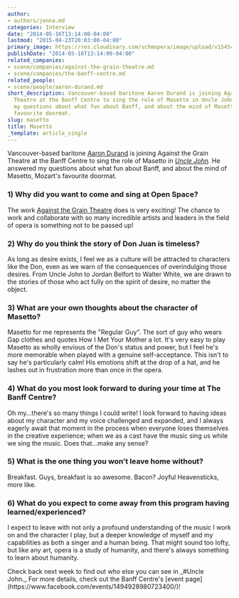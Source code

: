 ```yaml
---
author:
- authors/jenna.md
categories: Interview
date: "2014-05-16T13:14:00-04:00"
lastmod: "2015-04-23T20:03:00-04:00"
primary_image: https://res.cloudinary.com/schmopera/image/upload/v1545409169/media/webhook-uploads/1429833770127/Aaron-Durand-1024x819.jpg.jpg
publishDate: "2014-05-16T13:14:00-04:00"
related_companies:
- scene/companies/against-the-grain-theatre.md
- scene/companies/the-banff-centre.md
related_people:
- scene/people/aaron-durand.md
short_description: Vancouver-based baritone Aaron Durand is joining Against the Grain
  Theatre at the Banff Centre to sing the role of Masetto in Uncle John. He answered
  my questions about what fun about Banff, and about the mind of Masetto, Mozart&#039;s
  favourite doormat.
slug: masetto
title: Masetto
_template: article_single
---
```


Vancouver-based baritone [Aaron Durand](https://twitter.com/Gingervanni) is joining Against the Grain Theatre at the Banff Centre to sing the role of Masetto in [_Uncle John_](https://www.facebook.com/events/1494928980723400/). He answered my questions about what fun about Banff, and about the mind of Masetto, Mozart's favourite doormat.

### 1) Why did you want to come and sing at Open Space?

The work [Against the Grain Theatre](http://againstthegraintheatre.com/) does is very exciting! The chance to work and collaborate with so many incredible artists and leaders in the field of opera is something not to be passed up!

### 2) Why do you think the story of Don Juan is timeless?

As long as desire exists, I feel we as a culture will be attracted to characters like the Don, even as we warn of the consequences of overindulging those desires. From Uncle John to Jordan Belfort to Walter White, we are drawn to the stories of those who act fully on the spirit of desire, no matter the object.

### 3) What are your own thoughts about the character of Masetto?

Masetto for me represents the "Regular Guy". The sort of guy who wears Gap clothes and quotes How I Met Your Mother a lot. It's very easy to play Masetto as wholly envious of the Don's status and power, but I feel he's more memorable when played with a genuine self-acceptance. This isn't to say he's particularly calm! His emotions shift at the drop of a hat, and he lashes out in frustration more than once in the opera.

### 4) What do you most look forward to during your time at The Banff Centre?

Oh my...there's so many things I could write! I look forward to having ideas about my character and my voice challenged and expanded, and I always eagerly await that moment in the process when everyone loses themselves in the creative experience; when we as a cast have the music sing us while we sing the music. Does that...make any sense?

### 5) What is the one thing you won’t leave home without?

Breakfast. Guys, breakfast is so awesome. Bacon? Joyful Heavensticks, more like.

### 6) What do you expect to come away from this program having learned/experienced?

I expect to leave with not only a profound understanding of the music I work on and the character I play, but a deeper knowledge of myself and my capabilities as both a singer and a human being. That might sound too lofty, but like any art, opera is a study of humanity, and there's always something to learn about humanity.

<div class="p1 intro">Check back next week to find out who else you can see in _#Uncle John._ For more details, check out the Banff Centre's [event page](https://www.facebook.com/events/1494928980723400/)!</div>

